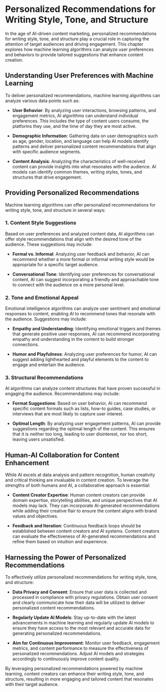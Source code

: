 Personalized Recommendations for Writing Style, Tone, and Structure
==============================================================================

In the age of AI-driven content marketing, personalized recommendations for writing style, tone, and structure play a crucial role in capturing the attention of target audiences and driving engagement. This chapter explores how machine learning algorithms can analyze user preferences and behaviors to provide tailored suggestions that enhance content creation.

Understanding User Preferences with Machine Learning
----------------------------------------------------

To deliver personalized recommendations, machine learning algorithms can analyze various data points such as:

* **User Behavior**: By analyzing user interactions, browsing patterns, and engagement metrics, AI algorithms can understand individual preferences. This includes the type of content users consume, the platforms they use, and the time of day they are most active.

* **Demographic Information**: Gathering data on user demographics such as age, gender, location, and language can help AI models identify patterns and deliver personalized content recommendations that align with specific audience segments.

* **Content Analysis**: Analyzing the characteristics of well-received content can provide insights into what resonates with the audience. AI models can identify common themes, writing styles, tones, and structures that drive engagement.

Providing Personalized Recommendations
--------------------------------------

Machine learning algorithms can offer personalized recommendations for writing style, tone, and structure in several ways:

### 1. **Content Style Suggestions**

Based on user preferences and analyzed content data, AI algorithms can offer style recommendations that align with the desired tone of the audience. These suggestions may include:

* **Formal vs. Informal**: Analyzing user feedback and behavior, AI can recommend whether a more formal or informal writing style would be appropriate for a specific target audience.

* **Conversational Tone**: Identifying user preferences for conversational content, AI can suggest incorporating a friendly and approachable tone to connect with the audience on a more personal level.

### 2. **Tone and Emotional Appeal**

Emotional intelligence algorithms can analyze user sentiment and emotional responses to content, enabling AI to recommend tones that resonate with the audience. Suggestions may include:

* **Empathy and Understanding**: Identifying emotional triggers and themes that generate positive user responses, AI can recommend incorporating empathy and understanding in the content to build stronger connections.

* **Humor and Playfulness**: Analyzing user preferences for humor, AI can suggest adding lighthearted and playful elements to the content to engage and entertain the audience.

### 3. **Structural Recommendations**

AI algorithms can analyze content structures that have proven successful in engaging the audience. Recommendations may include:

* **Format Suggestions**: Based on user behavior, AI can recommend specific content formats such as lists, how-to guides, case studies, or interviews that are most likely to capture user interest.

* **Optimal Length**: By analyzing user engagement patterns, AI can provide suggestions regarding the optimal length of the content. This ensures that it is neither too long, leading to user disinterest, nor too short, leaving users unsatisfied.

Human-AI Collaboration for Content Enhancement
----------------------------------------------

While AI excels at data analysis and pattern recognition, human creativity and critical thinking are invaluable in content creation. To leverage the strengths of both humans and AI, a collaborative approach is essential:

* **Content Creator Expertise**: Human content creators can provide domain expertise, storytelling abilities, and unique perspectives that AI models may lack. They can incorporate AI-generated recommendations while adding their creative flair to ensure the content aligns with brand values and objectives.

* **Feedback and Iteration**: Continuous feedback loops should be established between content creators and AI systems. Content creators can evaluate the effectiveness of AI-generated recommendations and refine them based on intuition and experience.

Harnessing the Power of Personalized Recommendations
----------------------------------------------------

To effectively utilize personalized recommendations for writing style, tone, and structure:

* **Data Privacy and Consent**: Ensure that user data is collected and processed in compliance with privacy regulations. Obtain user consent and clearly communicate how their data will be utilized to deliver personalized content recommendations.

* **Regularly Update AI Models**: Stay up-to-date with the latest advancements in machine learning and regularly update AI models to ensure they have access to the most relevant and accurate data for generating personalized recommendations.

* **Aim for Continuous Improvement**: Monitor user feedback, engagement metrics, and content performance to measure the effectiveness of personalized recommendations. Adjust AI models and strategies accordingly to continuously improve content quality.

By leveraging personalized recommendations powered by machine learning, content creators can enhance their writing style, tone, and structure, resulting in more engaging and tailored content that resonates with their target audience.
